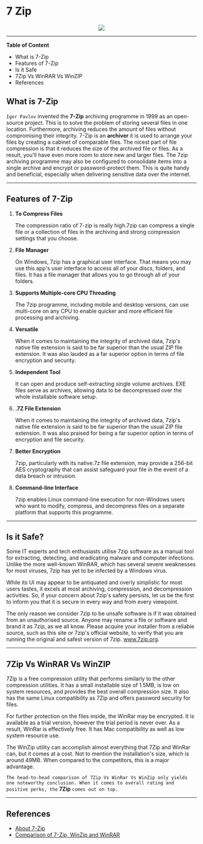 # 7 Zip

<p align="center">
  <img  src="https://www.file-extensions.org/imgs/articles/2/193/7zip-logo.png">
</p>

---

**Table of Content**

* What is 7-Zip
* Features of 7-Zip
* Is it Safe
* 7Zip Vs WinRAR Vs WinZIP
* References


## What is 7-Zip
`Igor Pavlov` invented the **7-Zip** archiving programme in 1999 as an open-source project. This is to solve the problem of storing several files in one location. Furthermore, archiving reduces the amount of files without compromising their integrity.
7-Zip is an **archiver** it is used to arrange your files by creating a cabinet of comparable files. The nicest part of file compression is that it reduces the size of the archived file or files. As a result, you'll have even more room to store new and larger files. The 7zip archiving programme may also be configured to consolidate items into a single archive and encrypt or password-protect them. This is quite handy and beneficial, especially when delivering sensitive data over the internet.


---
## Features of 7-Zip
 1. **To Compress Files** 

     The compression ratio of 7-zip is really high.7zip can compress a single file or a collection of files in the archiving and strong compression settings that you choose.

 2. **File Manager**
     
     On Windows, 7zip has a graphical user interface. That means you may use this app's user interface to access all of your discs, folders, and files. It has a file manager that allows you to go through all of your folders.

 3. **Supports Multiple-core CPU Threading**
     
     The 7zip programme, including mobile and desktop versions, can use multi-core on any CPU to enable quicker and more efficient file processing and archiving.

 4. **Versatile**

     When it comes to maintaining the integrity of archived data, 7zip's native file extension is said to be far superior than the usual ZIP file extension. It was also lauded as a far superior option in terms of file encryption and security.

 5. **Independent Tool**
   
    It can open and produce self-extracting single volume archives. EXE files serve as archives, allowing data to be decompressed over the whole installable software setup.

 6. **.7Z File Extension**
    
    When it comes to maintaining the integrity of archived data, 7zip's native file extension is said to be far superior than the usual ZIP file extension. It was also praised for being a far superior option in terms of encryption and file security.

 7. **Better Encryption**
    
    7zip, particularly with its native.7z file extension, may provide a 256-bit AES cryptography that can assist safeguard your file in the event of a data breach or intrusion.

 8. **Command-line Interface**
  
    7zip enables Linux command-line execution for non-Windows users who want to modify, compress, and decompress files on a separate platform that supports this programme.

---
## Is it Safe?

Some IT experts and tech enthusiasts utilise 7zip software as a manual tool for extracting, detecting, and eradicating malware and computer infections. Unlike the more well-known WinRAR, which has several severe weaknesses for most viruses, 7zip has yet to be infected by a Windows virus.

While its UI may appear to be antiquated and overly simplistic for most users tastes, it excels at most archiving, compression, and decompression activities. So, if your concern about 7zip's safety persists, let us be the first to inform you that it is secure in every way and from every viewpoint.

The only reason we consider 7zip to be unsafe software is if it was obtained from an unauthorised source. Anyone may rename a file or software and brand it as 7zip, as we all know. Please acquire your installer from a reliable source, such as this site or 7zip's official website, to verify that you are running the original and safest version of 7zip. www.7zip.org.

---

##  7Zip Vs WinRAR Vs WinZIP

7Zip is a free compression utility that performs similarly to the other compression utilities. It has a small installable size of 1.5MB, is low on system resources, and provides the best overall compression size. It also has the same Linux compatibility as 7Zip and offers password security for files.

For further protection on the files inside, the WinRar may be encrypted. It is available as a trial version, however the trial period is never over. As a result, WinRar is effectively free. It has Mac compatibility as well as low system resource use.

The WinZip utility can accomplish almost everything that 7Zip and WinRar can, but it comes at a cost. Not to mention the installation's size, which is around 49MB. When compared to the competitors, this is a major advantage.

`The head-to-head comparison of 7Zip Vs WinRar Vs WinZip only yields one noteworthy conclusion. When it comes to overall rating and positive perks, the` **7Zip** `comes out on top.`

---
## References
* [About 7-Zip](https://7ziphelp.com/)
* [Comparison of 7-Zip, WinZip and WinRAR](https://7ziphelp.com/7zip-vs-winrar-vs-winzip)
    